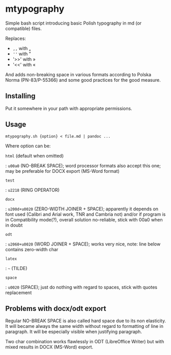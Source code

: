 mtypography
===========

Simple bash script introducing basic Polish typography in md (or compatible) files.

Replaces:

- `,,` with „ 
- `''` with ”
- '>>' with »
- '<<' with «

And adds non-breaking space in various formats according to Polska Norma (PN-83/P-55366)
and some good practices for the good measure.

## Installing

Put it somewhere in your path with appropriate permissions.

## Usage

    mtypography.sh {option} < file.md | pandoc ...

Where option can be:

`html` (default when omitted)

: `u00a0` (NO-BREAK SPACE); word processor formats also accept this one; may be preferable for
  DOCX export (MS-Word format)

`test`

: `u2218` (RING OPERATOR)

`docx`

: `u200d+u0020` (ZERO-WIDTH JOINER + SPACE); apparently it depends on font used (Calibri and
  Arial work, TNR and Cambria not) and/or if program is in Compatibility mode(?), overall
  solution no-reliable, stick with 00a0 when in doubt

`odt`

: `u2060+u0020` (WORD JOINER + SPACE); works very nice, note: line below contains zero-width
  char

`latex`

: `~` (TILDE)

`space`

: `u0020` (SPACE); just do nothing with regard to spaces, stick with quotes replacement


## Problems with docx/odt export

Regular NO-BREAK SPACE is also called hard space due to its non elasticity. It will became
always the same width without regard to formatting of line in paragraph. It will be
especially visible when justifying paragraph.

Two char combination works flawlessly in ODT (LibreOffice Writer) but with mixed results
in DOCX (MS-Word) export.
